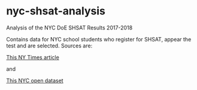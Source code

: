 # nyc-shsat-analysis
Analysis of the NYC DoE SHSAT Results 2017-2018


Contains data for NYC school students who register for SHSAT, appear the test and are selected. 
Sources are: 

[This NY Times article](https://www.nytimes.com/interactive/2018/06/29/nyregion/nyc-high-schools-middle-schools-shsat-students.html?rref=collection%2Fbyline%2Fjasmine-c.-lee&action=click&contentCollection=undefined%C2%AEion=stream&module=stream_unit&version=latest&contentPlacement=1&pgtype=collection&mtrref=www.kaggle.com&gwh=D9B121EC1C1ED4B8B626728D3DDD29CB&gwt=pay)

and

[This NYC open dataset](https://data.cityofnewyork.us/Education/2017-2018-SHSAT-Admissions-Test-Offers-By-Sending-/vsgi-eeb5/)
